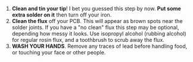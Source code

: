 1. **Clean and tin your tip**! I bet you guessed this step by now. **Put some extra solder on it** then turn off your iron.
2. **Clean the flux** off your PCB. This will appear as brown spots near the solder joints. If you have a "no clean" flux this step may be optional, depending how messy it looks. Use isopropyl alcohol (rubbing alcohol) for regular rosin flux, and a toothbrush to scrub away the flux.
3. **WASH YOUR HANDS**. Remove any traces of lead before handling food, or touching your face or other people.

